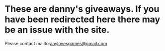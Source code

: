 # These are danny's giveaways. If you have been redirected here there may be an issue with the site.
Please contact mailto:aaylovesgames@gmail.com
